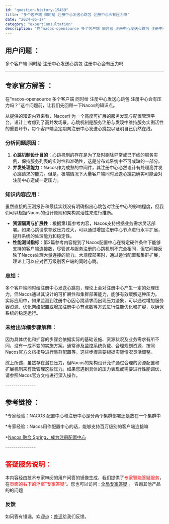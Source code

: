 ```yaml
---
id: "question-history-15469"
title: "多个客户端 同时给 注册中心发送心跳包 注册中心会有压力吗"
date: "2024-06-17"
category: "expertConsultation"
description: "在“nacos-opensource 多个客户端 同时给 注册中心发送心跳包 注册中心会有压力吗？”这个问题前，让我们先回顾一下Nacos的知识点。从提供的知识内容来看，Nacos作为一个高度可扩展的服务发现与配置管理平台，设计上考虑到了高并发场景。心跳机制是服务注册与发现中维持服务实例活性的重要环"
---
```


## 用户问题 ： 
 多个客户端 同时给 注册中心发送心跳包 注册中心会有压力吗  

---------------
## 专家官方解答 ：

在“nacos-opensource 多个客户端 同时给 注册中心发送心跳包 注册中心会有压力吗？”这个问题前，让我们先回顾一下Nacos的知识点。

从提供的知识内容来看，Nacos作为一个高度可扩展的服务发现与配置管理平台，设计上考虑到了高并发场景。心跳机制是服务注册与发现中维持服务实例活性的重要环节，每个客户端会定期向注册中心发送心跳包以证明自己仍然在线。

### 分析问题原因：

1. **心跳机制设计目的**：心跳机制的存在是为了及时剔除异常或已下线的服务实例，保持服务列表的实时性和准确性，这是分布式系统中不可或缺的一部分。
2. **并发处理能力**：Nacos作为成熟的中间件，其注册中心必然设计有处理高并发心跳请求的能力。但是，极端情况下大量客户端同时发送心跳包确实可能会对注册中心造成一定压力。

### 知识内容应用：

虽然直接的压测报告和最佳实践没有明确指出心跳包对注册中心的影响程度，但我们可以根据Nacos的设计原则和架构灵活性来进行推断。

- **资源隔离与扩展性**：根据第1篇参考内容，Nacos支持根据业务需求灵活部署。如果心跳请求导致压力过大，可以通过增加注册中心节点进行水平扩展，提升系统的处理能力和稳定性。
- **性能测试指标**：第2篇参考内容提到了Nacos配置中心在特定硬件条件下能够支持的客户端连接数，尽管这与服务注册的心跳机制不完全相同，但它间接反映了Nacos处理大量连接的能力。大规模部署时，通过适当配置和集群扩展，理论上可以应对百万级别客户端的同时心跳。

### 总结：

多个客户端同时给注册中心发送心跳包，理论上会对注册中心产生一定的处理压力，但Nacos通过其设计的可扩展性和集群部署能力，能够有效缓解这种压力。实际应用中，如果监测到注册中心因心跳请求而出现压力迹象，可以通过增加服务器资源、优化网络配置或增加注册中心节点数等方式进行性能优化和扩容，以确保系统的稳定运行。

### 未给出详细步骤解释：

因为具体优化和扩容的步骤会依据实际的基础设施、资源状况及业务需求有所不同，没有一成不变的实施方案。通常涉及监控系统负载、合理规划资源、按照Nacos官方文档指导进行集群配置等，这些步骤需要根据实际情况灵活调整。

综上所述，虽然存在潜在压力，但Nacos的架构设计允许通过合理的资源配置和扩展机制来有效管理这些压力。如果您遇到具体的压力表现或需要进行性能调优，请参照Nacos官方文档进行深入操作。


<font color="#949494">---------------</font> 


## 参考链接 ：

*专家经验：NACOS 配置中心和注册中心是分两个集群部署还是放在一个集群中 
 
 *专家经验：Nacos用作配置中心的话，能够支持百万级别的客户端连接嘛 
 
 *[Nacos 融合 Spring，成为注册配置中心](https://nacos.io/docs/latest/ecology/use-nacos-with-spring)


 <font color="#949494">---------------</font> 
 


## <font color="#FF0000">答疑服务说明：</font> 

本内容经由技术专家审阅的用户问答的镜像生成，我们提供了<font color="#FF0000">专家智能答疑服务</font>，在<font color="#FF0000">页面的右下的浮窗”专家答疑“</font>。您也可以访问 : [全局专家答疑](https://answer.opensource.alibaba.com/docs/intro) 。 咨询其他产品的的问题

### 反馈
如问答有错漏，欢迎点：[差评](https://ai.nacos.io/user/feedbackByEnhancerGradePOJOID?enhancerGradePOJOId=15539)给我们反馈。
